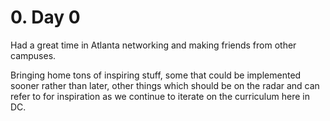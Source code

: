 # 0. Day 0

Had a great time in Atlanta networking and making friends from other campuses.

Bringing home tons of inspiring stuff, some that could be implemented sooner rather than later, other things which should be on the radar and can refer to for inspiration as we continue to iterate on the curriculum here in DC.